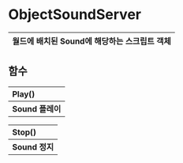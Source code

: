 # **ObjectSoundServer**

| **월드에 배치된 Sound에 해당하는 스크립트 객체** |
| :--- |
## **함수**

| **Play()** |
| :--- |
| **Sound 플레이** |

| **Stop()** |
| :--- |
| **Sound 정지** |

